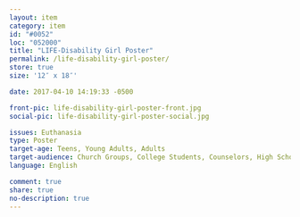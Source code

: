 ```yaml
---
layout: item
category: item
id: "#0052"
loc: "052000"
title: "LIFE-Disability Girl Poster"
permalink: /life-disability-girl-poster/
store: true
size: '12″ x 18″'

date: 2017-04-10 14:19:33 -0500

front-pic: life-disability-girl-poster-front.jpg
social-pic: life-disability-girl-poster-social.jpg

issues: Euthanasia
type: Poster
target-age: Teens, Young Adults, Adults
target-audience: Church Groups, College Students, Counselors, High School Students
language: English

comment: true
share: true
no-description: true
---
```

